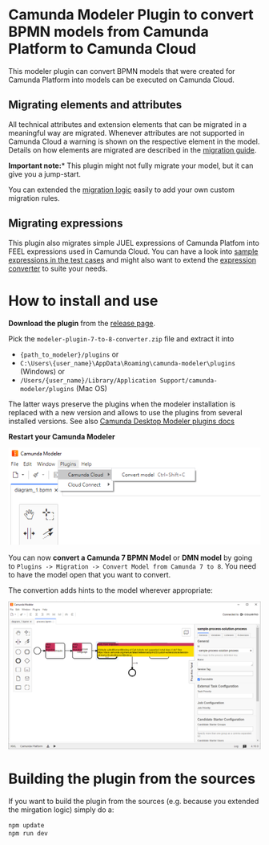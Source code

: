 # Camunda Modeler Plugin to convert BPMN models from Camunda Platform to Camunda Cloud

This modeler plugin can convert BPMN models that were created for Camunda Platform into models can be executed on Camunda Cloud.

## Migrating elements and attributes

All technical attributes and extension elements that can be migrated in a meaningful way are migrated. Whenever attributes are not supported in Camunda Cloud a warning is shown on the respective element in the model. Details on how elements are migrated are described in the [migration guide](https://docs.camunda.io/docs/guides/migrating-from-Camunda-Platform/).

**Important note:*** This plugin might not fully migrate your model, but it can give you a jump-start.

You can extended the [migration logic](client/ConvertToCamunda8Plugin.js#L230) easily to add your own custom migration rules.

## Migrating expressions

This plugin also migrates simple JUEL expressions of Camunda Platfom into FEEL expressions used in Camunda Cloud. You can have a look into [sample expressions in the test cases](client/JuelToFeelConverter.test.js) and might also want to extend the [expression converter](client/JuelToFeelConverter.test.js) to suite your needs.

# How to install and use

**Download the plugin** from the [release page](releases/latest). 

Pick the `modeler-plugin-7-to-8-converter.zip` file and extract it into

* ```{path_to_modeler}/plugins``` or
* ```C:\Users\{user_name}\AppData\Roaming\camunda-modeler\plugins``` (Windows) or
* ```/Users/{user_name}/Library/Application Support/camunda-modeler/plugins``` (Mac OS)

The latter ways preserve the plugins when the modeler installation is replaced with a new version and allows to use the plugins from several installed versions. See also [Camunda Desktop Modeler plugins docs](https://github.com/camunda/camunda-modeler/tree/master/docs/plugins#plugging-into-the-camunda-modeler)

**Restart your Camunda Modeler**

![menu](menu.png)

You can now **convert a Camunda 7 BPMN Model** or **DMN model** by going to `Plugins -> Migration -> Convert Model from Camunda 7 to 8`. You need to have the model open that you want to convert.

The convertion adds hints to the model wherever appropriate:

![screenshot](screenshot.png)


# Building the plugin from the sources

If you want to build the plugin from the sources (e.g. because you extended the mirgation logic) simply do a:

```
npm update
npm run dev
```
